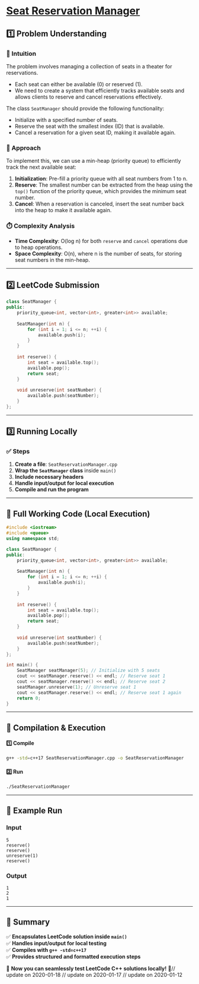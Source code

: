 # **[Seat Reservation Manager](https://leetcode.com/problems/seat-reservation-manager/description/)**  

## **1️⃣ Problem Understanding**  
### **📌 Intuition**  
The problem involves managing a collection of seats in a theater for reservations. 
- Each seat can either be available (0) or reserved (1).
- We need to create a system that efficiently tracks available seats and allows clients to reserve and cancel reservations effectively.

The class `SeatManager` should provide the following functionality:
- Initialize with a specified number of seats.
- Reserve the seat with the smallest index (ID) that is available.
- Cancel a reservation for a given seat ID, making it available again.

### **🚀 Approach**  
To implement this, we can use a min-heap (priority queue) to efficiently track the next available seat:
1. **Initialization**: Pre-fill a priority queue with all seat numbers from 1 to n.
2. **Reserve**: The smallest number can be extracted from the heap using the `top()` function of the priority queue, which provides the minimum seat number.
3. **Cancel**: When a reservation is canceled, insert the seat number back into the heap to make it available again.

### **⏱️ Complexity Analysis**  
- **Time Complexity**: O(log n) for both `reserve` and `cancel` operations due to heap operations.
- **Space Complexity**: O(n), where n is the number of seats, for storing seat numbers in the min-heap.

---  

## **2️⃣ LeetCode Submission**  
```cpp
class SeatManager {
public:
    priority_queue<int, vector<int>, greater<int>> available;
    
    SeatManager(int n) {
        for (int i = 1; i <= n; ++i) {
            available.push(i);
        }
    }
    
    int reserve() {
        int seat = available.top();
        available.pop();
        return seat;
    }
    
    void unreserve(int seatNumber) {
        available.push(seatNumber);
    }
};  
```  

---  

## **3️⃣ Running Locally**  
### **✅ Steps**  
1. **Create a file**: `SeatReservationManager.cpp`  
2. **Wrap the `SeatManager` class** inside `main()`  
3. **Include necessary headers**  
4. **Handle input/output for local execution**  
5. **Compile and run the program**  

---  

## **📝 Full Working Code (Local Execution)**  
```cpp
#include <iostream>
#include <queue>
using namespace std;

class SeatManager {
public:
    priority_queue<int, vector<int>, greater<int>> available;
    
    SeatManager(int n) {
        for (int i = 1; i <= n; ++i) {
            available.push(i);
        }
    }
    
    int reserve() {
        int seat = available.top();
        available.pop();
        return seat;
    }
    
    void unreserve(int seatNumber) {
        available.push(seatNumber);
    }
};

int main() {
    SeatManager seatManager(5); // Initialize with 5 seats
    cout << seatManager.reserve() << endl; // Reserve seat 1
    cout << seatManager.reserve() << endl; // Reserve seat 2
    seatManager.unreserve(1); // Unreserve seat 1
    cout << seatManager.reserve() << endl; // Reserve seat 1 again
    return 0;
}
```  

---  

## **🔧 Compilation & Execution**  
#### **1️⃣ Compile**  
```bash
g++ -std=c++17 SeatReservationManager.cpp -o SeatReservationManager
```  

#### **2️⃣ Run**  
```bash
./SeatReservationManager
```  

---  

## **🎯 Example Run**  
### **Input**  
```
5
reserve()
reserve()
unreserve(1)
reserve()
```  
### **Output**  
```
1
2
1
```  

---  

## **📌 Summary**  
✅ **Encapsulates LeetCode solution inside `main()`**  
✅ **Handles input/output for local testing**  
✅ **Compiles with `g++ -std=c++17`**  
✅ **Provides structured and formatted execution steps**  

🚀 **Now you can seamlessly test LeetCode C++ solutions locally!** 🚀// update on 2020-01-18
// update on 2020-01-17
// update on 2020-01-12
